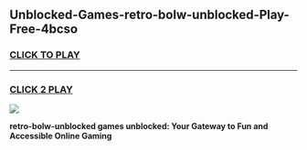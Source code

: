 
## Unblocked-Games-retro-bolw-unblocked-Play-Free-4bcso
<h3>
<a href="https://premium76.site?title=retro-bolw-unblocked&ref=21A">CLICK TO PLAY</a></h3>
<hr>

<h3>
<a href="https://premium76.site?title=retro-bolw-unblocked&ref=21A">CLICK 2 PLAY</a>
  
</h3>

<a href="https://premium76.site?title=retro-bolw-unblocked&ref=21A"><img src="https://clearcache.store/games.png"></a>


**retro-bolw-unblocked games unblocked: Your Gateway to Fun and Accessible Online Gaming**

